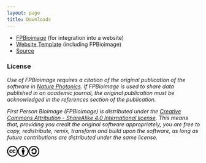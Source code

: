 ```yaml
---
layout: page
title: Downloads
---
```


<script>
    str = '<ul id="subheadings">' +
    '<li><a href="../builds/FPBioimage.zip">FPBioimage</a></li>' +
    '<li><a href="../builds/Template-Website.zip">Template</a></li>' +
    '<li><a href="https://github.com/fpBioImage/assets">Source</a></li></ul>';    
    document.getElementById("subheadings/downloads/").innerHTML = str;
</script>

* [FPBioimage](../builds/FPBioimage.zip) (for integration into a website)
* [Website Template](../builds/Template-Website.zip) (including FPBioimage)
* [Source](https://github.com/fpBioImage/assets)

<h3>License</h3>

*Use of FPBioimage requires a citation of the original publication of the software in [Nature Photonics](https://doi.org/10.1038/nphoton.2016.273). If FPBioimage is used to share data published in an academic journal, the original publication must be acknowledged in the references section of the publication.*

*First Person Bioimage (FPBioimage) is distributed under the [Creative Commons Attribution - ShareAlike 4.0 International license](https://creativecommons.org/licenses/by-sa/4.0/). This means that, providing you credit the original software appropriately, you are free to copy, redistribute, remix, transform and build upon the software, as long as future contributions are distributed under the same license.*

<a href="(https://creativecommons.org/licenses/by-sa/4.0/)">
<img src="/public/cc.png" style="display:inline; height:2em" alt="This software is covered by a Creative Commons Share Alike License, version 4.0"><img src="/public/cc-by.png" style="display:inline; height:2em" alt="You must give appropriate credit, provide a link to the license, and indicate if changes were made."><img src="/public/cc-sa.png" style="display:inline; height:2em" alt="You must distribute your contributions under the same license as the original.">
</a>

